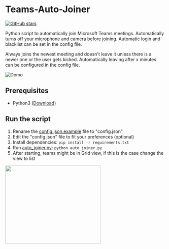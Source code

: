 # Teams-Auto-Joiner
[![GitHub stars](https://img.shields.io/github/stars/TobiasPankner/Teams-Auto-Joiner.svg?style=social&label=Star)](https://GitHub.com/TobiasPankner/Teams-Auto-Joiner/stargazers/)  

Python script to automatically join Microsoft Teams meetings.
Automatically turns off your microphone and camera before joining. Automatic login and blacklist can be set in the config file.

Always joins the newest meeting and doesn't leave it unless there is a newer one or the user gets kicked. Automatically leaving after x minutes can be configured in the config file.

![Demo](https://imgur.com/VQOJl8w.gif)
## Prerequisites

 - Python3 ([Download](https://www.python.org/downloads/))

## Run the script

 1. Rename the [config.json.example](config.json.example) file to "config.json"
 2. Edit the "config.json" file to fit your preferences (optional)
 3. Install dependencies: `pip install -r requirements.txt`
 4. Run [auto_joiner.py](auto_joiner.py): `python auto_joiner.py`
 5. After starting, teams might be in Grid view, if this is the case change the view to list
<img src="https://i.imgur.com/GODoJYf.png?2" width="300" height="245" />

